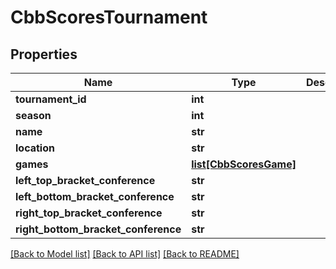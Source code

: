 # CbbScoresTournament

## Properties
Name | Type | Description | Notes
------------ | ------------- | ------------- | -------------
**tournament_id** | **int** |  | [optional] 
**season** | **int** |  | [optional] 
**name** | **str** |  | [optional] 
**location** | **str** |  | [optional] 
**games** | [**list[CbbScoresGame]**](CbbScoresGame.md) |  | [optional] 
**left_top_bracket_conference** | **str** |  | [optional] 
**left_bottom_bracket_conference** | **str** |  | [optional] 
**right_top_bracket_conference** | **str** |  | [optional] 
**right_bottom_bracket_conference** | **str** |  | [optional] 

[[Back to Model list]](../README.md#documentation-for-models) [[Back to API list]](../README.md#documentation-for-api-endpoints) [[Back to README]](../README.md)

